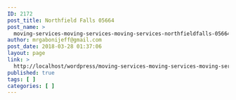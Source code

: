 ```yaml
---
ID: 2172
post_title: Northfield Falls 05664
post_name: >
  moving-services-moving-services-moving-services-northfieldfalls-05664
author: mrgabonijeff@gmail.com
post_date: 2018-03-28 01:37:06
layout: page
link: >
  http://localhost/wordpress/moving-services-moving-services-moving-services-northfieldfalls-05664/
published: true
tags: [ ]
categories: [ ]
---
```

